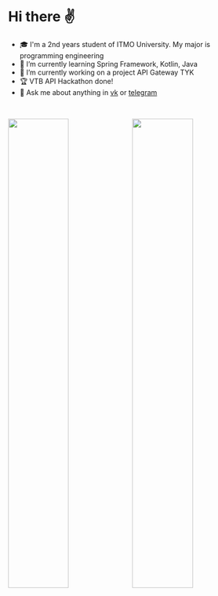 # Hi there ✌️

- 🎓 I'm a 2nd years student of ITMO University. My major is programming engineering
- 🌱 I’m currently learning Spring Framework, Kotlin, Java
- 🔭 I’m currently working on a project API Gateway TYK
- 🏆 VTB API Hackathon done!
- 💬 Ask me about anything in [vk](https://vk.com/just_andreew) or [telegram](https://t.me/silmont) 

<br/>
<p align="left">
  <img width="49.5%"  src="https://github-readme-stats.vercel.app/api/top-langs/?username=wizarsi&layout=compact">
<img width="49.5%"   src="https://github-readme-stats.vercel.app/api?username=wizarsi">
  </p>
<br/>




